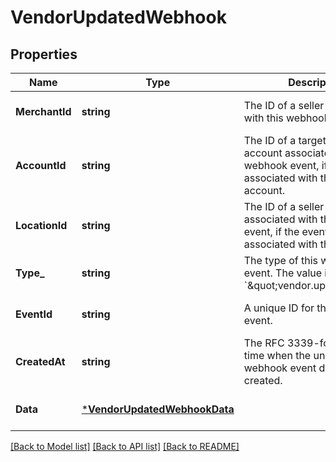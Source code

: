 # VendorUpdatedWebhook

## Properties

 Name           | Type                                                         | Description                                                                                                                   | Notes                        
----------------|--------------------------------------------------------------|-------------------------------------------------------------------------------------------------------------------------------|------------------------------
 **MerchantId** | **string**                                                   | The ID of a seller associated with this webhook event.                                                                        | [optional] [default to null] 
 **AccountId**  | **string**                                                   | The ID of a target platform account associated with this webhook event, if the event is associated with the platform account. | [optional] [default to null] 
 **LocationId** | **string**                                                   | The ID of a seller location associated with this webhook event, if the event is associated with the location.                 | [optional] [default to null] 
 **Type_**      | **string**                                                   | The type of this webhook event. The value is &#x60;\&quot;vendor.updated\&quot;.&#x60;                                        | [optional] [default to null] 
 **EventId**    | **string**                                                   | A unique ID for this webhoook event.                                                                                          | [optional] [default to null] 
 **CreatedAt**  | **string**                                                   | The RFC 3339-formatted time when the underlying webhook event data object is created.                                         | [optional] [default to null] 
 **Data**       | [***VendorUpdatedWebhookData**](VendorUpdatedWebhookData.md) |                                                                                                                               | [optional] [default to null] 

[[Back to Model list]](../README.md#documentation-for-models) [[Back to API list]](../README.md#documentation-for-api-endpoints) [[Back to README]](../README.md)

